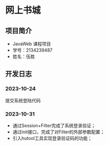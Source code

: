 # 网上书城

## 项目简介

- JavaWeb 课程项目
- 学号：2134239487
- 姓名：伍胜

## 开发日志

### 2023-10-24 

提交系统登陆代码

### 2023-10-31

- 通过Session+Filter完成了系统登录验证；
- 通过init接口，完成了对Filter的外部参数配置；
- 引入hutool工具实现登录验证码的功能；